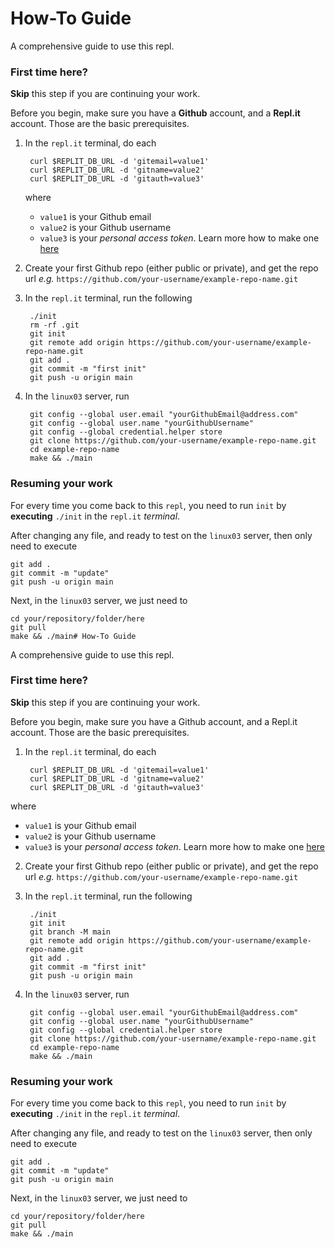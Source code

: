 # How-To Guide

A comprehensive guide to use this repl.

### First time here?

**Skip** this step if you are continuing your work.

Before you begin, make sure you have a **Github** account, and a **Repl.it** account. Those are the basic prerequisites.

1. In the `repl.it` terminal, do each

		curl $REPLIT_DB_URL -d 'gitemail=value1'
		curl $REPLIT_DB_URL -d 'gitname=value2'
		curl $REPLIT_DB_URL -d 'gitauth=value3'

	where

	- `value1` is your Github email
	- `value2` is your Github username
	- `value3` is your _personal access token_. Learn more how to make one [here](https://docs.github.com/en/free-pro-team@latest/github/authenticating-to-github/creating-a-personal-access-token)

2. Create your first Github repo (either public or private), and get the repo url _e.g._ `https://github.com/your-username/example-repo-name.git`


3. In the `repl.it` terminal, run the following

		./init
		rm -rf .git
		git init
		git remote add origin https://github.com/your-username/example-repo-name.git
		git add .
		git commit -m "first init"		
		git push -u origin main

4. In the `linux03` server, run

		git config --global user.email "yourGithubEmail@address.com"
		git config --global user.name "yourGithubUsername"
		git config --global credential.helper store
		git clone https://github.com/your-username/example-repo-name.git
		cd example-repo-name
		make && ./main


### Resuming your work

For every time you come back to this `repl`, you need to run `init` by **executing** `./init` in the `repl.it` _terminal_.

After changing any file, and ready to test on the `linux03` server, then only need to execute

	git add .
	git commit -m "update"
	git push -u origin main

Next, in the `linux03` server, we just need to

	cd your/repository/folder/here
	git pull
	make && ./main# How-To Guide

A comprehensive guide to use this repl.

### First time here?

**Skip** this step if you are continuing your work.

Before you begin, make sure you have a Github account, and a Repl.it account. Those are the basic prerequisites.

1. In the `repl.it` terminal, do each

		curl $REPLIT_DB_URL -d 'gitemail=value1'
		curl $REPLIT_DB_URL -d 'gitname=value2'
		curl $REPLIT_DB_URL -d 'gitauth=value3'

 where

 - `value1` is your Github email
 - `value2` is your Github username
 - `value3` is your _personal access token_. Learn more how to make one [here](https://docs.github.com/en/free-pro-team@latest/github/authenticating-to-github/creating-a-personal-access-token)

2. Create your first Github repo (either public or private), and get the repo url _e.g._ `https://github.com/your-username/example-repo-name.git`


3. In the `repl.it` terminal, run the following

		./init
		git init
		git branch -M main
		git remote add origin https://github.com/your-username/example-repo-name.git
		git add .
		git commit -m "first init"		
		git push -u origin main

4. In the `linux03` server, run

		git config --global user.email "yourGithubEmail@address.com"
		git config --global user.name "yourGithubUsername"
		git config --global credential.helper store
		git clone https://github.com/your-username/example-repo-name.git
		cd example-repo-name
		make && ./main


### Resuming your work

For every time you come back to this `repl`, you need to run `init` by **executing** `./init` in the `repl.it` _terminal_.

After changing any file, and ready to test on the `linux03` server, then only need to execute

	git add .
	git commit -m "update"
	git push -u origin main

Next, in the `linux03` server, we just need to

	cd your/repository/folder/here
	git pull
	make && ./main